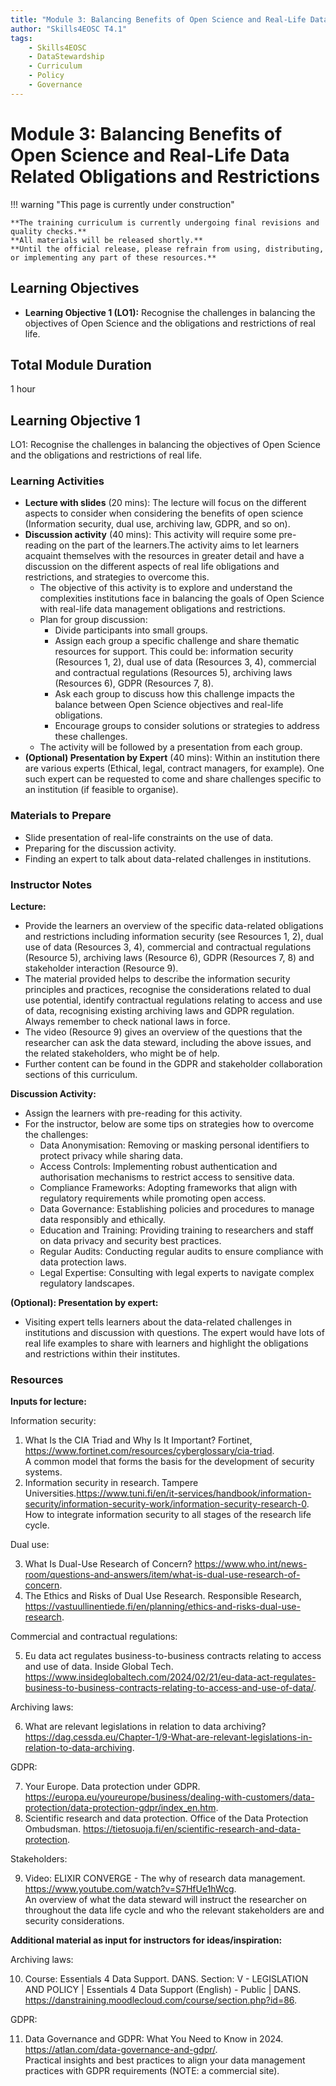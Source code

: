 ```yaml
---
title: "Module 3: Balancing Benefits of Open Science and Real-Life Data Related Obligations and Restrictions"
author: "Skills4EOSC T4.1"
tags:
    - Skills4EOSC
    - DataStewardship
    - Curriculum
    - Policy
    - Governance
---
```


# Module 3: Balancing Benefits of Open Science and Real-Life Data Related Obligations and Restrictions


!!! warning "This page is currently under construction"

    **The training curriculum is currently undergoing final revisions and quality checks.**
    **All materials will be released shortly.**
    **Until the official release, please refrain from using, distributing, or implementing any part of these resources.**


## Learning Objectives

- **Learning Objective 1 (LO1):** Recognise the challenges in balancing the objectives of Open Science and the obligations and restrictions of real life.


## Total Module Duration

1 hour


## Learning Objective 1

LO1: Recognise the challenges in balancing the objectives of Open Science and the obligations and restrictions of real life.


### Learning Activities

- **Lecture with slides** (20 mins): The lecture will focus on the different aspects to consider when considering the benefits of open science (Information security, dual use, archiving law, GDPR, and so on).
- **Discussion activity** (40 mins): This activity will require some pre-reading on the part of the learners.The activity aims to let learners acquaint themselves with the resources in greater detail and have a discussion on the different aspects of real life obligations and restrictions, and strategies to overcome this.
    - The objective of this activity is to explore and understand the complexities institutions face in balancing the goals of Open Science with real-life data management obligations and restrictions.
    - Plan for group discussion:
        - Divide participants into small groups.
        - Assign each group a specific challenge and share thematic resources for support. This could be: information security (Resources 1, 2), dual use of data (Resources 3, 4), commercial and contractual regulations (Resources 5), archiving laws (Resources 6), GDPR (Resources 7, 8).
        - Ask each group to discuss how this challenge impacts the balance between Open Science objectives and real-life obligations.
        - Encourage groups to consider solutions or strategies to address these challenges.
    - The activity will be followed by a presentation from each group.
- **(Optional) Presentation by Expert** (40 mins): Within an institution there are various experts (Ethical, legal, contract managers, for example). One such expert can be requested to come and share challenges specific to an institution (if feasible to organise).


### Materials to Prepare

- Slide presentation of real-life constraints on the use of data.
- Preparing for the discussion activity.
- Finding an expert to talk about data-related challenges in institutions.


### Instructor Notes

**Lecture:**

- Provide the learners an overview of the specific data-related obligations and restrictions including information security (see Resources 1, 2), dual use of data (Resources 3, 4), commercial and contractual regulations (Resource 5), archiving laws (Resource 6), GDPR (Resources 7, 8) and stakeholder interaction (Resource 9).
- The material provided helps to describe the information security principles and practices, recognise the considerations related to dual use potential, identify contractual regulations relating to access and use of data, recognising existing archiving laws and GDPR regulation. Always remember to check national laws in force.
- The video (Resource 9) gives an overview of the questions that the researcher can ask the data steward, including the above issues, and the related stakeholders, who might be of help.
- Further content can be found in the GDPR and stakeholder collaboration sections of this curriculum.

**Discussion Activity:**

- Assign the learners with pre-reading for this activity.
- For the instructor, below are some tips on strategies how to overcome the challenges:
    - Data Anonymisation: Removing or masking personal identifiers to protect privacy while sharing data.
    - Access Controls: Implementing robust authentication and authorisation mechanisms to restrict access to sensitive data.
    - Compliance Frameworks: Adopting frameworks that align with regulatory requirements while promoting open access.
    - Data Governance: Establishing policies and procedures to manage data responsibly and ethically.
    - Education and Training: Providing training to researchers and staff on data privacy and security best practices.
    - Regular Audits: Conducting regular audits to ensure compliance with data protection laws.
    - Legal Expertise: Consulting with legal experts to navigate complex regulatory landscapes.

**(Optional): Presentation by expert:**

- Visiting expert tells learners about the data-related challenges in institutions and discussion with questions. The expert would have lots of real life examples to share with learners and highlight the obligations and restrictions within their institutes.


### Resources

**Inputs for lecture:**

Information security:

1. What Is the CIA Triad and Why Is It Important? Fortinet, <https://www.fortinet.com/resources/cyberglossary/cia-triad>.  
   A common model that forms the basis for the development of security systems.
2. Information security in research. Tampere Universities.<https://www.tuni.fi/en/it-services/handbook/information-security/information-security-work/information-security-research-0>.  
   How to integrate information security to all stages of the research life cycle.

Dual use:

3. What Is Dual-Use Research of Concern? <https://www.who.int/news-room/questions-and-answers/item/what-is-dual-use-research-of-concern>.
4. The Ethics and Risks of Dual Use Research. Responsible Research, <https://vastuullinentiede.fi/en/planning/ethics-and-risks-dual-use-research>.

Commercial and contractual regulations:

5. Eu data act regulates business-to-business contracts relating to access and use of data. Inside Global Tech. <https://www.insideglobaltech.com/2024/02/21/eu-data-act-regulates-business-to-business-contracts-relating-to-access-and-use-of-data/>.

Archiving laws:

6. What are relevant legislations in relation to data archiving? <https://dag.cessda.eu/Chapter-1/9-What-are-relevant-legislations-in-relation-to-data-archiving>.

GDPR:

7. Your Europe. Data protection under GDPR. <https://europa.eu/youreurope/business/dealing-with-customers/data-protection/data-protection-gdpr/index_en.htm>.
8. Scientific research and data protection. Office of the Data Protection Ombudsman. <https://tietosuoja.fi/en/scientific-research-and-data-protection>.

Stakeholders:

9. Video: ELIXIR CONVERGE - The why of research data management. <https://www.youtube.com/watch?v=S7HfUe1hWcg>.  
   An overview of what the data steward will instruct the researcher on throughout the data life cycle and who the relevant stakeholders are and security considerations.

**Additional material as input for instructors for ideas/inspiration:**

Archiving laws:

10. Course: Essentials 4 Data Support. DANS. Section: V - LEGISLATION AND POLICY | Essentials 4 Data Support (English) - Public | DANS. <https://danstraining.moodlecloud.com/course/section.php?id=86>.

GDPR:

11. Data Governance and GDPR: What You Need to Know in 2024. <https://atlan.com/data-governance-and-gdpr/>.  
    Practical insights and best practices to align your data management practices with GDPR requirements (NOTE: a commercial site).
